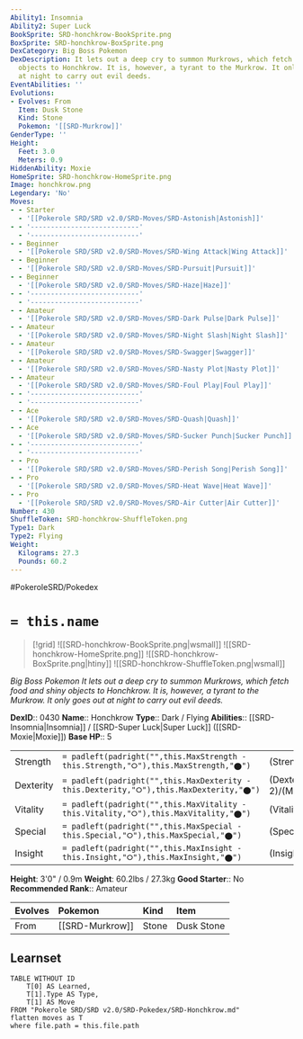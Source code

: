 ```yaml
---
Ability1: Insomnia
Ability2: Super Luck
BookSprite: SRD-honchkrow-BookSprite.png
BoxSprite: SRD-honchkrow-BoxSprite.png
DexCategory: Big Boss Pokemon
DexDescription: It lets out a deep cry to summon Murkrows, which fetch food and shiny
  objects to Honchkrow. It is, however, a tyrant to the Murkrow. It only goes out
  at night to carry out evil deeds.
EventAbilities: ''
Evolutions:
- Evolves: From
  Item: Dusk Stone
  Kind: Stone
  Pokemon: '[[SRD-Murkrow]]'
GenderType: ''
Height:
  Feet: 3.0
  Meters: 0.9
HiddenAbility: Moxie
HomeSprite: SRD-honchkrow-HomeSprite.png
Image: honchkrow.png
Legendary: 'No'
Moves:
- - Starter
  - '[[Pokerole SRD/SRD v2.0/SRD-Moves/SRD-Astonish|Astonish]]'
- - '---------------------------'
  - '---------------------------'
- - Beginner
  - '[[Pokerole SRD/SRD v2.0/SRD-Moves/SRD-Wing Attack|Wing Attack]]'
- - Beginner
  - '[[Pokerole SRD/SRD v2.0/SRD-Moves/SRD-Pursuit|Pursuit]]'
- - Beginner
  - '[[Pokerole SRD/SRD v2.0/SRD-Moves/SRD-Haze|Haze]]'
- - '---------------------------'
  - '---------------------------'
- - Amateur
  - '[[Pokerole SRD/SRD v2.0/SRD-Moves/SRD-Dark Pulse|Dark Pulse]]'
- - Amateur
  - '[[Pokerole SRD/SRD v2.0/SRD-Moves/SRD-Night Slash|Night Slash]]'
- - Amateur
  - '[[Pokerole SRD/SRD v2.0/SRD-Moves/SRD-Swagger|Swagger]]'
- - Amateur
  - '[[Pokerole SRD/SRD v2.0/SRD-Moves/SRD-Nasty Plot|Nasty Plot]]'
- - Amateur
  - '[[Pokerole SRD/SRD v2.0/SRD-Moves/SRD-Foul Play|Foul Play]]'
- - '---------------------------'
  - '---------------------------'
- - Ace
  - '[[Pokerole SRD/SRD v2.0/SRD-Moves/SRD-Quash|Quash]]'
- - Ace
  - '[[Pokerole SRD/SRD v2.0/SRD-Moves/SRD-Sucker Punch|Sucker Punch]]'
- - '---------------------------'
  - '---------------------------'
- - Pro
  - '[[Pokerole SRD/SRD v2.0/SRD-Moves/SRD-Perish Song|Perish Song]]'
- - Pro
  - '[[Pokerole SRD/SRD v2.0/SRD-Moves/SRD-Heat Wave|Heat Wave]]'
- - Pro
  - '[[Pokerole SRD/SRD v2.0/SRD-Moves/SRD-Air Cutter|Air Cutter]]'
Number: 430
ShuffleToken: SRD-honchkrow-ShuffleToken.png
Type1: Dark
Type2: Flying
Weight:
  Kilograms: 27.3
  Pounds: 60.2
---
```


#PokeroleSRD/Pokedex

# `= this.name`

> [!grid]
> ![[SRD-honchkrow-BookSprite.png|wsmall]]
> ![[SRD-honchkrow-HomeSprite.png]]
> ![[SRD-honchkrow-BoxSprite.png|htiny]]
> ![[SRD-honchkrow-ShuffleToken.png|wsmall]]


*Big Boss Pokemon*
*It lets out a deep cry to summon Murkrows, which fetch food and shiny objects to Honchkrow. It is, however, a tyrant to the Murkrow. It only goes out at night to carry out evil deeds.*

**DexID**:: 0430
**Name**:: Honchkrow
**Type**:: Dark / Flying
**Abilities**:: [[SRD-Insomnia|Insomnia]] / [[SRD-Super Luck|Super Luck]] ([[SRD-Moxie|Moxie]])
**Base HP**:: 5

|           |                                                                                        |                                          |
| --------- | -------------------------------------------------------------------------------------- | ---------------------------------------- |
| Strength  | `= padleft(padright("",this.MaxStrength - this.Strength,"⭘"),this.MaxStrength,"⬤")`    | (Strength::3)/(MaxStrength::7)   |
| Dexterity | `= padleft(padright("",this.MaxDexterity - this.Dexterity,"⭘"),this.MaxDexterity,"⬤")` | (Dexterity:: 2)/(MaxDexterity::5) |
| Vitality  | `= padleft(padright("",this.MaxVitality - this.Vitality,"⭘"),this.MaxVitality,"⬤")`    | (Vitality::2)/(MaxVitality::4)   |
| Special   | `= padleft(padright("",this.MaxSpecial - this.Special,"⭘"),this.MaxSpecial,"⬤")`       | (Special::3)/(MaxSpecial::6)     |
| Insight   | `= padleft(padright("",this.MaxInsight - this.Insight,"⭘"),this.MaxInsight,"⬤")`       | (Insight::2)/(MaxInsight::4)     |

**Height**: 3'0" / 0.9m
**Weight**: 60.2lbs / 27.3kg
**Good Starter**:: No
**Recommended Rank**:: Amateur

| Evolves   | Pokemon         | Kind   | Item       |
|:----------|:----------------|:-------|:-----------|
| From      | [[SRD-Murkrow]] | Stone  | Dusk Stone |

## Learnset

```dataview
TABLE WITHOUT ID
    T[0] AS Learned,
    T[1].Type AS Type,
    T[1] AS Move
FROM "Pokerole SRD/SRD v2.0/SRD-Pokedex/SRD-Honchkrow.md"
flatten moves as T
where file.path = this.file.path
```
